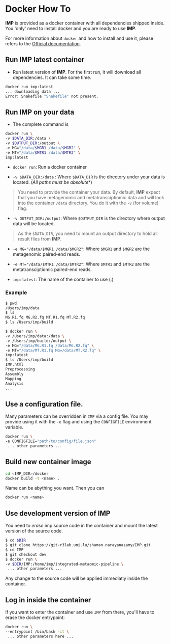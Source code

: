 # Docker How To

**IMP** is provided as a docker container with all dependencies shipped inside.
You 'only' need to install docker and you are ready to use **IMP**.

For more information about `docker` and how to install and use it, please refers to the [Official documentation](https://docs.docker.com/).


## Run IMP latest container

* Run latest version of **IMP**. For the first run, it will download all dependencies. It can take some time.
```bash
docker run imp:latest
... downloading data ...
Error: Snakefile "Snakefile" not present.
```

## Run IMP on your data

* The complete command is

```bash
docker run \
-v $DATA_DIR:/data \
-v $OUTPUT_DIR:/output \
-e MG="/data/$MGR1 /data/$MGR2" \
-e MT="/data/$MTR1 /data/$MTR2" \
imp:latest
```
* `docker run`: Run a docker container

* `-v $DATA_DIR:/data` : Where `$DATA_DIR` is the directory under your data is located. (*All paths must be absolute**)

>You need to provide the container your data. By default, **IMP** expect that you have metagenomic and metatransciptiomic data and will look into the container `/data` directory. You do it with the `-v` (for volume) flag.

* `-v OUTPUT_DIR:/output`: Where `$OUTPUT_DIR` is the directory where output data will be located.

> As the `$DATA_DIR`, you need to mount an output directory to hold all result files from **IMP**.

* `-e MG="/data/$MGR1 /data/$MGR2"`: Where `$MGR1` and `$MGR2` are the metagenomic paired-end reads.

* `-e MT="/data/$MTR1 /data/$MTR2"`: Where `$MTR1` and `$MTR2` are the metatransciptiomic paired-end reads.

* `imp:latest`: The name of the container to use (<name>:<version>)

### Example


```bash
$ pwd
/Users/imp/data
$ ls
MG.R1.fq MG.R2.fq MT.R1.fq MT.R2.fq
$ ls /Users/imp/build

$ docker run \
-v /Users/imp/data:/data \
-v /Users/imp/build:/output \
-e MG="/data/MG.R1.fq /data/MG.R2.fq" \
-e MT="/data/MT.R1.fq MG=/data/MT.R2.fq" \
imp:latest
$ ls /Users/imp/build
IMP.html
Preprocessing
Assembly
Mapping
Analysis
...
```

## Use a configuration file.
Many parameters can be overridden in `IMP` via a config file. You may provide using it with the `-e` flag and using the `CONFIGFILE` environment variable.

```bash
docker run \
-e CONFIGFILE="path/to/config/file.json"
 ... other parameters ...
```
## Build new container image

```bash
cd <IMP_DIR>/docker
docker build -t <name> .
```
Name can be abything you want. Then you can

```bash
docker run <name>
```

## Use development version of IMP

You need to *erase* imp source code in the container and mount the latest version of the source code.


```bash
$ cd $DIR
$ git clone https://git-r3lab.uni.lu/shaman.narayanasamy/IMP.git
$ cd IMP
$ git checkout dev
$ docker run \
-v $DIR/IMP:/home/imp/integrated-metaomic-pipeline \
 ... other parameters ...

```
Any change to the source code will be applied immediatly inside the container.

## Log in inside the container

If you want to enter the container and use `IMP` from there, you'll have to erase the docker entrypoint:

```bash
docker run \
--entrypoint /bin/bash -it \
 ... other parameters here ...
```
